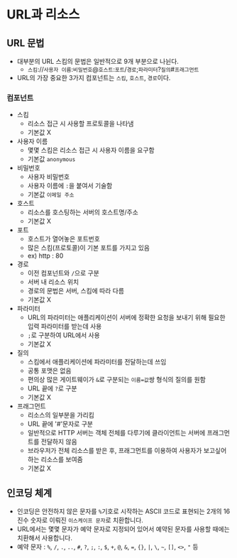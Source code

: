 #   URL과 리소스
##  URL 문법
- 대부분의 URL 스킴의 문법은 일반적으로 9개 부분으로 나뉜다.
  - `스킴`://`사용자 이름`:`비밀번호`@`호스트`:`포트`/`경로`;`파라미터`?`질의`#`프래그먼트`
- URL의 가장 중요한 3가지 컴포넌트는 `스킴`, `호스트`, `경로`이다.

### 컴포넌트
- 스킴
  - 리소스 접근 시 사용할 프로토콜을 나타냄
  - 기본값 X
- 사용자 이름
  - 몇몇 스킴은 리소스 접근 시 사용자 이름을 요구함
  - 기본값 `anonymous`
- 비밀번호
  - 사용자 비밀번호
  - 사용자 이름에 `:`을 붙여서 기술함
  - 기본값 `이메일 주소`
- 호스트
  - 리소스를 호스팅하는 서버의 호스트명/주소
  - 기본값 X
- 포트
  - 호스트가 열어놓은 포트번호
  - 많은 스킴(프로토콜)이 기본 포트를 가지고 있음
  - ex) http : 80
- 경로
  - 이전 컴포넌트와 `/`으로 구분
  - 서버 내 리소스 위치
  - 경로의 문법은 서버, 스킴에 따라 다름
  - 기본값 X
- 파라미터
  - URL의 파라미터는 애플리케이션이 서버에 정확한 요청을 보내기 위해 필요한 입력 파라미터를 받는데 사용
  - `;`로 구분하여 URL에서 사용
  - 기본값 X
- 질의
  - 스킴에서 애플리케이션에 파라미터를 전달하는데 쓰임
  - 공통 포맷은 없음
  - 편의상 많은 게이트웨이가 `&`로 구분되는 `이름=값`쌍 형식의 질의를 원함
  - URL 끝에 `?`로 구분
  - 기본값 X
- 프래그먼트
  - 리소스의 일부분을 가리킴
  - URL 끝에 '#'문자로 구분
  - 일반적으로 HTTP 서버는 객체 전체를 다루기에 클라이언트는 서버에 프래그먼트를 전달하지 않음
  - 브라우저가 전체 리소스를 받은 후, 프래그먼트를 이용하여 사용자가 보고싶어하는 리소스를 보여줌
  - 기본값 X

##  인코딩 체계
- 인코딩은 안전하지 않은 문자를 `%`기호로 시작하는 ASCII 코드로 표현되는 2개의 16진수 숫자로 이뤄진 `이스케이프 문자`로 치환합니다.
- URL에서는 몇몇 문자가 예약 문자로 지정되어 있어서 예약된 문자를 사용할 때에는 치환해서 사용합니다.
- 예약 문자 : `%`, `/`, `.`, `..`, `#`, `?`, `;`, `:`, `$`, `+`, `@`, `&`, `=`, `{}`, `|`, `\`, `~`, `[]`, `<>`, `"` 등